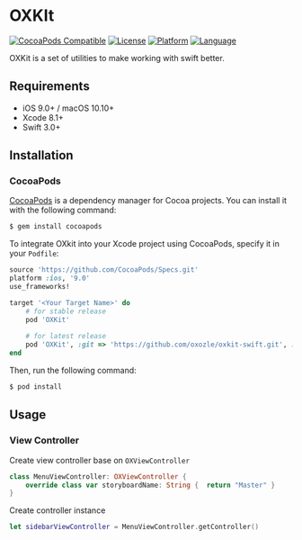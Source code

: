 # OXKIt

[![CocoaPods Compatible](https://img.shields.io/cocoapods/v/OXKit.svg)](https://img.shields.io/cocoapods/v/OXKit.svg)
[![License](https://img.shields.io/cocoapods/l/OXKit.svg?style=flat)](https://cocoapods.org/pods/OXKit)
[![Platform](https://img.shields.io/cocoapods/p/OXKit.svg?style=flat)](http://cocoapods.org/pods/OXKit)
[![Language](https://img.shields.io/badge/swift-3.0-orange.svg)](http://swift.org)
 
OXKit is a set of utilities to make working with swift better.


## Requirements

- iOS 9.0+ / macOS 10.10+
- Xcode 8.1+
- Swift 3.0+

## Installation

### CocoaPods

[CocoaPods](http://cocoapods.org) is a dependency manager for Cocoa projects. You can install it with the following command:

```bash
$ gem install cocoapods
```

To integrate OXkit into your Xcode project using CocoaPods, specify it in your `Podfile`:

```ruby
source 'https://github.com/CocoaPods/Specs.git'
platform :ios, '9.0'
use_frameworks!

target '<Your Target Name>' do
	# for stable release
    pod 'OXKit' 
    
    # for latest release
    pod 'OXKit', :git => 'https://github.com/oxozle/oxkit-swift.git', :branch => 'master' 
end
```

Then, run the following command:

```bash
$ pod install
```

## Usage

### View Controller

Create view controller base on `OXViewController`

```swift
class MenuViewController: OXViewController {
    override class var storyboardName: String {  return "Master" }     
}
```

Create controller instance

```swift
let sidebarViewController = MenuViewController.getController()
```